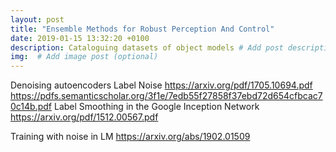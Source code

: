 ```yaml
---
layout: post
title: "Ensemble Methods for Robust Perception And Control"
date: 2019-01-15 13:32:20 +0100
description: Cataloguing datasets of object models # Add post description (optional)
img:  # Add image post (optional)
---
```


Denoising autoencoders
Label Noise https://arxiv.org/pdf/1705.10694.pdf
https://pdfs.semanticscholar.org/3f1e/7edb55f27858f37ebd72d654cfbcac70c14b.pdf
Label Smoothing in the Google Inception Network https://arxiv.org/pdf/1512.00567.pdf

Training with noise in LM https://arxiv.org/abs/1902.01509
